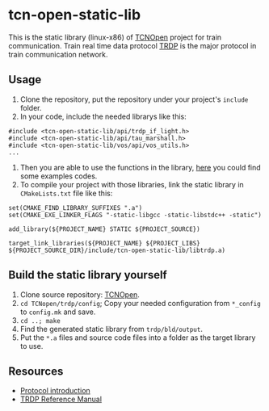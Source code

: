# tcn-open-static-lib
This is the static library (linux-x86) of [TCNOpen](https://github.com/T12z/TCNopen) project for train communication. 
Train real time data protocol [TRDP](https://de.wikipedia.org/wiki/Train_Real_Time_Data_Protocol) is the major protocol in
train communication network.

## Usage
1. Clone the repository, put the repository under your project's `include` folder.
2. In your code, include the needed librarys like this:
```
#include <tcn-open-static-lib/api/trdp_if_light.h>
#include <tcn-open-static-lib/api/tau_marshall.h>
#include <tcn-open-static-lib/vos/api/vos_utils.h>
...
```
1. Then you are able to use the functions in the library, [here](https://github.com/T12z/TCNopen/tree/master/trdp/example) you could find some examples codes.
2. To compile your project with those libraries, link the static library in `CMakeLists.txt` file like this:
```
set(CMAKE_FIND_LIBRARY_SUFFIXES ".a")
set(CMAKE_EXE_LINKER_FLAGS "-static-libgcc -static-libstdc++ -static")

add_library(${PROJECT_NAME} STATIC ${PROJECT_SOURCE})

target_link_libraries(${PROJECT_NAME} ${PROJECT_LIBS} ${PROJECT_SOURCE_DIR}/include/tcn-open-static-lib/libtrdp.a)
```

## Build the static library yourself
1. Clone source repository: [TCNOpen](https://github.com/T12z/TCNopen).
2. `cd TCNopen/trdp/config`; Copy your needed configuration from `*_config` to `config.mk` and save.
3. `cd ..; make`
4. Find the generated static library from `trdp/bld/output`.
5. Put the `*.a` files and source code files into a folder as the target library to use.

## Resources
- [Protocol introduction](https://second.wiki/wiki/train_real_time_data_protocol)
- [TRDP Reference Manual](https://sourceforge.net/p/tcnopen/trdp/1564/tree/trunk/trdp/doc/TCN-TRDP2-D-BOM-033-xx%20-%20TRDP%20Reference%20Manual.pdf) 
